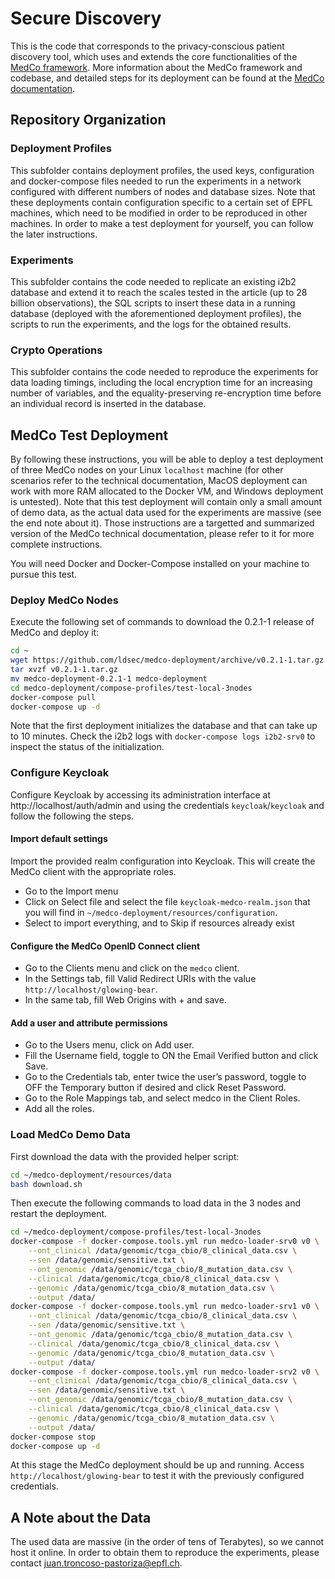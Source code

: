 # Secure Discovery
​This is the code that corresponds to the privacy-conscious patient discovery tool, which uses and extends the core functionalities of the [MedCo framework](https://medco.epfl.ch). More information about the MedCo framework and codebase, and detailed steps for its deployment can be found at the [MedCo documentation](https://medco.epfl.ch/documentation/).


## Repository Organization
### Deployment Profiles
This subfolder contains deployment profiles, the used keys, configuration and docker-compose files needed to run the experiments in a network configured with different numbers of nodes and database sizes.
Note that these deployments contain configuration specific to a certain set of EPFL machines, which need to be modified in order to be reproduced in other machines.
In order to make a test deployment for yourself, you can follow the later instructions.

### Experiments
This subfolder contains the code needed to replicate an existing i2b2 database and extend it to reach the scales tested in the article (up to 28 billion observations), the SQL scripts to insert these data in a running database (deployed with the aforementioned deployment profiles), the scripts to run the experiments, and the logs for the obtained results.
​
### Crypto Operations
This subfolder contains the code needed to reproduce the experiments for data loading timings, including the local encryption time for an increasing number of variables, and the equality-preserving re-encryption time before an individual record is inserted in the database.


## MedCo Test Deployment
By following these instructions, you will be able to deploy a test deployment of three MedCo nodes on your Linux `localhost` machine (for other scenarios refer to the technical documentation, MacOS deployment can work with more RAM allocated to the Docker VM, and Windows deployment is untested).
Note that this test deployment will contain only a small amount of demo data, as the actual data used for the experiments are massive (see the end note about it). 
Those instructions are a targetted and summarized version of the MedCo technical documentation, please refer to it for more complete instructions.

You will need Docker and Docker-Compose installed on your machine to pursue this test.

### Deploy MedCo Nodes
Execute the following set of commands to download the 0.2.1-1 release of MedCo and deploy it:

```bash
cd ~
wget https://github.com/ldsec/medco-deployment/archive/v0.2.1-1.tar.gz
tar xvzf v0.2.1-1.tar.gz
mv medco-deployment-0.2.1-1 medco-deployment
cd medco-deployment/compose-profiles/test-local-3nodes
docker-compose pull
docker-compose up -d
```

Note that the first deployment initializes the database and that can take up to 10 minutes.
Check the i2b2 logs with `docker-compose logs i2b2-srv0` to inspect the status of the initialization.


### Configure Keycloak
Configure Keycloak by accessing its administration interface at http://localhost/auth/admin and using the credentials `keycloak`/`keycloak` and follow the following the steps.


#### Import default settings
Import the provided realm configuration into Keycloak. This will create the MedCo client with the appropriate roles.

- Go to the Import menu
- Click on Select file and select the file `keycloak-medco-realm.json` that you will find in `~/medco-deployment/resources/configuration`.
- Select to import everything, and to Skip if resources already exist


#### Configure the MedCo OpenID Connect client
- Go to the Clients menu and click on the `medco` client.
- In the Settings tab, fill Valid Redirect URIs with the value `http://localhost/glowing-bear`.
- In the same tab, fill Web Origins with + and save.


#### Add a user and attribute permissions
- Go to the Users menu, click on Add user.
- Fill the Username field, toggle to ON the Email Verified button and click Save.
- Go to the Credentials tab, enter twice the user’s password, toggle to OFF the Temporary button if desired and click Reset Password.
- Go to the Role Mappings tab, and select medco in the Client Roles.
- Add all the roles.


### Load MedCo Demo Data
First download the data with the provided helper script:

```bash
cd ~/medco-deployment/resources/data
bash download.sh
```

Then execute the following commands to load data in the 3 nodes and restart the deployment.

```bash
cd ~/medco-deployment/compose-profiles/test-local-3nodes
docker-compose -f docker-compose.tools.yml run medco-loader-srv0 v0 \
    --ont_clinical /data/genomic/tcga_cbio/8_clinical_data.csv \
    --sen /data/genomic/sensitive.txt \
    --ont_genomic /data/genomic/tcga_cbio/8_mutation_data.csv \
    --clinical /data/genomic/tcga_cbio/8_clinical_data.csv \
    --genomic /data/genomic/tcga_cbio/8_mutation_data.csv \
    --output /data/
docker-compose -f docker-compose.tools.yml run medco-loader-srv1 v0 \
    --ont_clinical /data/genomic/tcga_cbio/8_clinical_data.csv \
    --sen /data/genomic/sensitive.txt \
    --ont_genomic /data/genomic/tcga_cbio/8_mutation_data.csv \
    --clinical /data/genomic/tcga_cbio/8_clinical_data.csv \
    --genomic /data/genomic/tcga_cbio/8_mutation_data.csv \
    --output /data/
docker-compose -f docker-compose.tools.yml run medco-loader-srv2 v0 \
    --ont_clinical /data/genomic/tcga_cbio/8_clinical_data.csv \
    --sen /data/genomic/sensitive.txt \
    --ont_genomic /data/genomic/tcga_cbio/8_mutation_data.csv \
    --clinical /data/genomic/tcga_cbio/8_clinical_data.csv \
    --genomic /data/genomic/tcga_cbio/8_mutation_data.csv \
    --output /data/
docker-compose stop
docker-compose up -d
```

At this stage the MedCo deployment should be up and running. Access `http://localhost/glowing-bear` to test it with the previously configured credentials.


## A Note about the Data
The used data are massive (in the order of tens of Terabytes), so we cannot host it online. In order to obtain them to reproduce the experiments, please contact juan.troncoso-pastoriza@epfl.ch.

